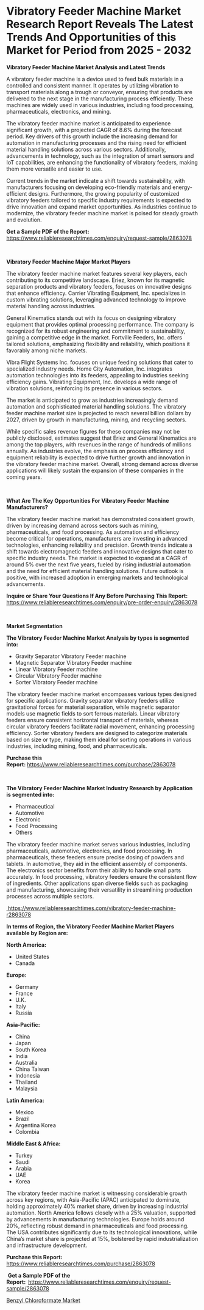<p><h1>Vibratory Feeder Machine Market Research Report Reveals The Latest Trends And Opportunities of this Market for Period from 2025 - 2032</h1></p><p><strong>Vibratory Feeder Machine Market Analysis and Latest Trends</strong></p>
<p><p>A vibratory feeder machine is a device used to feed bulk materials in a controlled and consistent manner. It operates by utilizing vibration to transport materials along a trough or conveyor, ensuring that products are delivered to the next stage in the manufacturing process efficiently. These machines are widely used in various industries, including food processing, pharmaceuticals, electronics, and mining.</p><p>The vibratory feeder machine market is anticipated to experience significant growth, with a projected CAGR of 8.6% during the forecast period. Key drivers of this growth include the increasing demand for automation in manufacturing processes and the rising need for efficient material handling solutions across various sectors. Additionally, advancements in technology, such as the integration of smart sensors and IoT capabilities, are enhancing the functionality of vibratory feeders, making them more versatile and easier to use.</p><p>Current trends in the market indicate a shift towards sustainability, with manufacturers focusing on developing eco-friendly materials and energy-efficient designs. Furthermore, the growing popularity of customized vibratory feeders tailored to specific industry requirements is expected to drive innovation and expand market opportunities. As industries continue to modernize, the vibratory feeder machine market is poised for steady growth and evolution.</p></p>
<p><strong>Get a Sample PDF of the Report:&nbsp;</strong> <a href="https://www.reliableresearchtimes.com/enquiry/request-sample/2863078?utm_campaign=3209&utm_medium=2&utm_source=Github&utm_content=ia&utm_term=12032025&utm_id=vibratory-feeder-machine">https://www.reliableresearchtimes.com/enquiry/request-sample/2863078</a></p>
<p>&nbsp;</p>
<p><strong>Vibratory Feeder Machine Major Market Players</strong></p>
<p><p>The vibratory feeder machine market features several key players, each contributing to its competitive landscape. Eriez, known for its magnetic separation products and vibratory feeders, focuses on innovative designs that enhance efficiency. Carrier Vibrating Equipment, Inc. specializes in custom vibrating solutions, leveraging advanced technology to improve material handling across industries. </p><p>General Kinematics stands out with its focus on designing vibratory equipment that provides optimal processing performance. The company is recognized for its robust engineering and commitment to sustainability, gaining a competitive edge in the market. Fortville Feeders, Inc. offers tailored solutions, emphasizing flexibility and reliability, which positions it favorably among niche markets.</p><p>Vibra Flight Systems Inc. focuses on unique feeding solutions that cater to specialized industry needs. Home City Automation, Inc. integrates automation technologies into its feeders, appealing to industries seeking efficiency gains. Vibrating Equipment, Inc. develops a wide range of vibration solutions, reinforcing its presence in various sectors.</p><p>The market is anticipated to grow as industries increasingly demand automation and sophisticated material handling solutions. The vibratory feeder machine market size is projected to reach several billion dollars by 2027, driven by growth in manufacturing, mining, and recycling sectors.</p><p>While specific sales revenue figures for these companies may not be publicly disclosed, estimates suggest that Eriez and General Kinematics are among the top players, with revenues in the range of hundreds of millions annually. As industries evolve, the emphasis on process efficiency and equipment reliability is expected to drive further growth and innovation in the vibratory feeder machine market. Overall, strong demand across diverse applications will likely sustain the expansion of these companies in the coming years.</p></p>
<p>&nbsp;</p>
<p><strong>What Are The Key Opportunities For Vibratory Feeder Machine Manufacturers?</strong></p>
<p><p>The vibratory feeder machine market has demonstrated consistent growth, driven by increasing demand across sectors such as mining, pharmaceuticals, and food processing. As automation and efficiency become critical for operations, manufacturers are investing in advanced technologies, enhancing reliability and precision. Growth trends indicate a shift towards electromagnetic feeders and innovative designs that cater to specific industry needs. The market is expected to expand at a CAGR of around 5% over the next five years, fueled by rising industrial automation and the need for efficient material handling solutions. Future outlook is positive, with increased adoption in emerging markets and technological advancements.</p></p>
<p><strong>Inquire or Share Your Questions If Any Before Purchasing This Report:</strong> <a href="https://www.reliableresearchtimes.com/enquiry/pre-order-enquiry/2863078?utm_campaign=3209&utm_medium=2&utm_source=Github&utm_content=ia&utm_term=12032025&utm_id=vibratory-feeder-machine">https://www.reliableresearchtimes.com/enquiry/pre-order-enquiry/2863078</a></p>
<p>&nbsp;</p>
<p><strong>Market Segmentation</strong></p>
<p><strong>The Vibratory Feeder Machine Market Analysis by types is segmented into:</strong></p>
<p><ul><li>Gravity Separator Vibratory Feeder machine</li><li>Magnetic Separator Vibratory Feeder machine</li><li>Linear Vibratory Feeder machine</li><li>Circular Vibratory Feeder machine</li><li>Sorter Vibratory Feeder machine</li></ul></p>
<p><p>The vibratory feeder machine market encompasses various types designed for specific applications. Gravity separator vibratory feeders utilize gravitational forces for material separation, while magnetic separator models use magnetic fields to sort ferrous materials. Linear vibratory feeders ensure consistent horizontal transport of materials, whereas circular vibratory feeders facilitate radial movement, enhancing processing efficiency. Sorter vibratory feeders are designed to categorize materials based on size or type, making them ideal for sorting operations in various industries, including mining, food, and pharmaceuticals.</p></p>
<p><strong>Purchase this Report:&nbsp;</strong><a href="https://www.reliableresearchtimes.com/purchase/2863078?utm_campaign=3209&utm_medium=2&utm_source=Github&utm_content=ia&utm_term=12032025&utm_id=vibratory-feeder-machine">https://www.reliableresearchtimes.com/purchase/2863078</a></p>
<p>&nbsp;</p>
<p><strong>The Vibratory Feeder Machine Market Industry Research by Application is segmented into:</strong></p>
<p><ul><li>Pharmaceutical</li><li>Automotive</li><li>Electronic</li><li>Food Processing</li><li>Others</li></ul></p>
<p><p>The vibratory feeder machine market serves various industries, including pharmaceuticals, automotive, electronics, and food processing. In pharmaceuticals, these feeders ensure precise dosing of powders and tablets. In automotive, they aid in the efficient assembly of components. The electronics sector benefits from their ability to handle small parts accurately. In food processing, vibratory feeders ensure the consistent flow of ingredients. Other applications span diverse fields such as packaging and manufacturing, showcasing their versatility in streamlining production processes across multiple sectors.</p></p>
<p><a href="https://www.reliableresearchtimes.com/vibratory-feeder-machine-r2863078?utm_campaign=3209&utm_medium=2&utm_source=Github&utm_content=ia&utm_term=12032025&utm_id=vibratory-feeder-machine">&nbsp;https://www.reliableresearchtimes.com/vibratory-feeder-machine-r2863078</a></p>
<p><strong>In terms of Region, the Vibratory Feeder Machine Market Players available by Region are:</strong></p>
<p>
    <p> <strong> North America: </strong>
        <ul>
            <li>United States</li>
            <li>Canada</li>
        </ul>
        </p> 
    <p> <strong> Europe: </strong>
        <ul>
            <li>Germany</li>
            <li>France</li>
            <li>U.K.</li>
            <li>Italy</li>
            <li>Russia</li>
        </ul>
        </p> 
    <p> <strong> Asia-Pacific: </strong>
        <ul>
            <li>China</li>
            <li>Japan</li>
            <li>South Korea</li>
            <li>India</li>
            <li>Australia</li>
            <li>China Taiwan</li>
            <li>Indonesia</li>
            <li>Thailand</li>
            <li>Malaysia</li>
        </ul>
        </p> 
    <p> <strong> Latin America: </strong>
        <ul>
            <li>Mexico</li>
            <li>Brazil</li>
            <li>Argentina Korea</li>
            <li>Colombia</li>
        </ul>
        </p> 
    <p> <strong> Middle East & Africa: </strong>
        <ul>
            <li>Turkey</li>
            <li>Saudi</li>
            <li>Arabia</li>
            <li>UAE</li>
            <li>Korea</li>
        </ul>
    </p>
    </p>
<p><p>The vibratory feeder machine market is witnessing considerable growth across key regions, with Asia-Pacific (APAC) anticipated to dominate, holding approximately 40% market share, driven by increasing industrial automation. North America follows closely with a 25% valuation, supported by advancements in manufacturing technologies. Europe holds around 20%, reflecting robust demand in pharmaceuticals and food processing. The USA contributes significantly due to its technological innovations, while China’s market share is projected at 15%, bolstered by rapid industrialization and infrastructure development.</p></p>
<p><strong>Purchase this Report: </strong><a href="https://www.reliableresearchtimes.com/purchase/2863078?utm_campaign=3209&utm_medium=2&utm_source=Github&utm_content=ia&utm_term=12032025&utm_id=vibratory-feeder-machine">https://www.reliableresearchtimes.com/purchase/2863078</a></p>
<p>&nbsp;<strong>Get a Sample PDF of the Report:&nbsp;&nbsp;</strong><a href="https://www.reliableresearchtimes.com/enquiry/request-sample/2863078?utm_campaign=3209&utm_medium=2&utm_source=Github&utm_content=ia&utm_term=12032025&utm_id=vibratory-feeder-machine">https://www.reliableresearchtimes.com/enquiry/request-sample/2863078</a></p>
<p><strong></strong></p>
<p><p><a href="https://github.com/guinoopandam/Market-Research-Report-List-1/blob/main/benzyl-chloroformate-market.md?utm_campaign=3209&utm_medium=2&utm_source=Github&utm_content=ia&utm_term=12032025&utm_id=vibratory-feeder-machine">Benzyl Chloroformate Market</a></p></p>